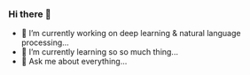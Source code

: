 ### Hi there 👋
+ 🔭 I’m currently working on deep learning & natural language processing...
+ 🌱 I’m currently learning so so much thing...
+ 💬 Ask me about everything...


<!--
**unikcc/unikcc** is a ✨ _special_ ✨ repository because its `README.md` (this file) appears on your GitHub profile.

Here are some ideas to get you started:


- 👯 I’m looking to collaborate on what? ...
- 🤔 I’m looking for help with wow...
- 📫 How to reach me: ...
- 😄 Pronouns: ...
- ⚡ Fun fact: ...
-->

